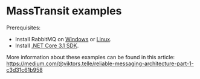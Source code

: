 # MassTransit examples

Prerequisites:

- Install RabbitMQ on [Windows](https://www.rabbitmq.com/install-windows.html) or [Linux](https://www.rabbitmq.com/install-debian.html).
- Install [.NET Core 3.1 SDK](https://dotnet.microsoft.com/download/dotnet-core/3.1).

More information about these examples can be found in this article: https://medium.com/@viktors.telle/reliable-messaging-architecture-part-1-c3d31c61b958